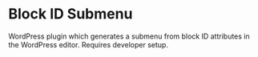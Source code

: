 # Block ID Submenu

WordPress plugin which generates a submenu from block ID attributes in the WordPress editor. Requires developer setup.

